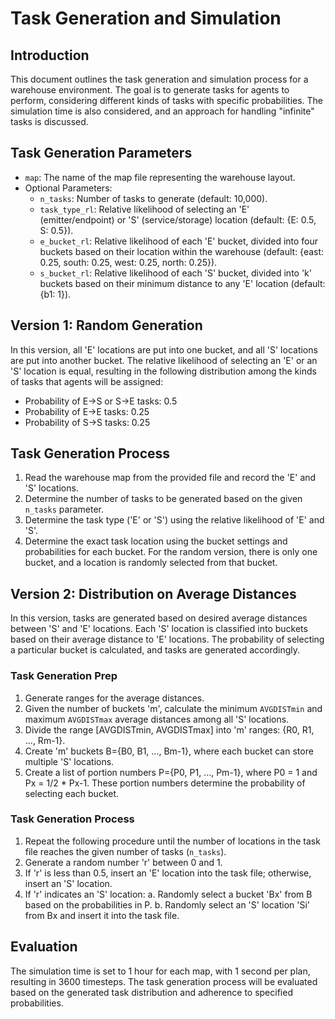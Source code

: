 # Task Generation and Simulation

## Introduction
This document outlines the task generation and simulation process for a warehouse environment. The goal is to generate tasks for agents to perform, considering different kinds of tasks with specific probabilities. The simulation time is also considered, and an approach for handling "infinite" tasks is discussed.

## Task Generation Parameters
- `map`: The name of the map file representing the warehouse layout.
- Optional Parameters:
  - `n_tasks`: Number of tasks to generate (default: 10,000).
  - `task_type_rl`: Relative likelihood of selecting an 'E' (emitter/endpoint) or 'S' (service/storage) location (default: {E: 0.5, S: 0.5}).
  - `e_bucket_rl`: Relative likelihood of each 'E' bucket, divided into four buckets based on their location within the warehouse (default: {east: 0.25, south: 0.25, west: 0.25, north: 0.25}).
  - `s_bucket_rl`: Relative likelihood of each 'S' bucket, divided into 'k' buckets based on their minimum distance to any 'E' location (default: {b1: 1}).

## Version 1: Random Generation
In this version, all 'E' locations are put into one bucket, and all 'S' locations are put into another bucket. The relative likelihood of selecting an 'E' or an 'S' location is equal, resulting in the following distribution among the kinds of tasks that agents will be assigned:
- Probability of E->S or S->E tasks: 0.5
- Probability of E->E tasks: 0.25
- Probability of S->S tasks: 0.25

## Task Generation Process
1. Read the warehouse map from the provided file and record the 'E' and 'S' locations.
2. Determine the number of tasks to be generated based on the given `n_tasks` parameter.
3. Determine the task type ('E' or 'S') using the relative likelihood of 'E' and 'S'.
4. Determine the exact task location using the bucket settings and probabilities for each bucket. For the random version, there is only one bucket, and a location is randomly selected from that bucket.

## Version 2: Distribution on Average Distances
In this version, tasks are generated based on desired average distances between 'S' and 'E' locations. Each 'S' location is classified into buckets based on their average distance to 'E' locations. The probability of selecting a particular bucket is calculated, and tasks are generated accordingly.

### Task Generation Prep
1. Generate ranges for the average distances.
2. Given the number of buckets 'm', calculate the minimum `AVGDISTmin` and maximum `AVGDISTmax` average distances among all 'S' locations.
3. Divide the range [AVGDISTmin, AVGDISTmax] into 'm' ranges: {R0, R1, ..., Rm-1}.
4. Create 'm' buckets B={B0, B1, ..., Bm-1}, where each bucket can store multiple 'S' locations.
5. Create a list of portion numbers P={P0, P1, ..., Pm-1}, where P0 = 1 and Px = 1/2 * Px-1. These portion numbers determine the probability of selecting each bucket.

### Task Generation Process
1. Repeat the following procedure until the number of locations in the task file reaches the given number of tasks (`n_tasks`).
2. Generate a random number 'r' between 0 and 1.
3. If 'r' is less than 0.5, insert an 'E' location into the task file; otherwise, insert an 'S' location.
4. If 'r' indicates an 'S' location:
   a. Randomly select a bucket 'Bx' from B based on the probabilities in P.
   b. Randomly select an 'S' location 'Si' from Bx and insert it into the task file.

## Evaluation
The simulation time is set to 1 hour for each map, with 1 second per plan, resulting in 3600 timesteps. The task generation process will be evaluated based on the generated task distribution and adherence to specified probabilities.



